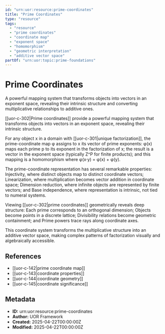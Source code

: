 ```yaml
---
id: "urn:uor:resource:prime-coordinates"
title: "Prime Coordinates"
type: "resource"
tags:
  - "resource"
  - "prime coordinates"
  - "coordinate map"
  - "exponent space"
  - "homomorphism"
  - "geometric interpretation"
  - "additive vector space"
partOf: "urn:uor:topic:prime-foundations"
---
```


# Prime Coordinates

A powerful mapping system that transforms objects into vectors in an exponent space, revealing their intrinsic structure and converting multiplicative relationships to additive ones.

[[uor-c-302|Prime coordinates]] provide a powerful mapping system that transforms objects into vectors in an exponent space, revealing their intrinsic structure.

For any object x in a domain with [[uor-c-301|unique factorization]], the prime-coordinate map φ assigns to x its vector of prime exponents: φ(x) maps each prime p to its exponent in the factorization of x; the result is a vector in the exponent space (typically Z^P for finite products); and this mapping is a homomorphism where φ(x·y) = φ(x) + φ(y).

The prime-coordinate representation has several remarkable properties: Injectivity, where distinct objects map to distinct coordinate vectors; Linearization, where multiplication becomes vector addition in coordinate space; Dimension reduction, where infinite objects are represented by finite vectors; and Base independence, where representation is intrinsic, not tied to numeral systems.

Viewing [[uor-c-302|prime coordinates]] geometrically reveals deep structure: Each prime corresponds to an orthogonal dimension; Objects become points in a discrete lattice; Divisibility relations become geometric containment; and Prime powers trace rays along coordinate axes.

This coordinate system transforms the multiplicative structure into an additive vector space, making complex patterns of factorization visually and algebraically accessible.

## References

- [[uor-c-142|prime coordinate map]]
- [[uor-c-143|coordinate properties]]
- [[uor-c-144|coordinate geometry]]
- [[uor-c-145|coordinate significance]]

## Metadata

- **ID:** urn:uor:resource:prime-coordinates
- **Author:** UOR Framework
- **Created:** 2025-04-22T00:00:00Z
- **Modified:** 2025-04-22T00:00:00Z

